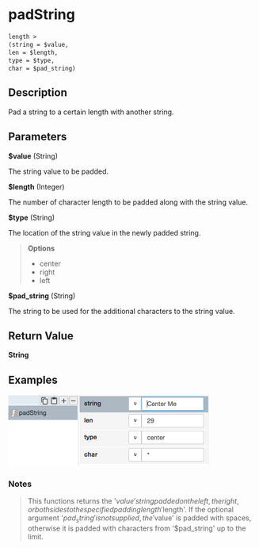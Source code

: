 # padString

	length > 
	(string = $value,
	len = $length,
	type = $type,
	char = $pad_string)

## Description

Pad a string to a certain length with another string.

## Parameters

**$value** (String)

The string value to be padded.

**$length** (Integer)

The number of character length to be padded along with the string value.

**$type** (String)

The location of the string value in the newly padded string.

> **Options** <br>
> - center <br>
> - right <br>
> - left

**$pad_string** (String)

The string to be used for the additional characters to the string value.

## Return Value

**String**

## Examples

![](padString.png?raw=true)

### Notes
> This functions returns the '$value' string padded on the left, the right, or both sides to the specified padding length '$length'. If the optional argument '$pad_string' is not supplied, the '$value' is padded with spaces, otherwise it is padded with characters from '$pad_string' up to the limit.

